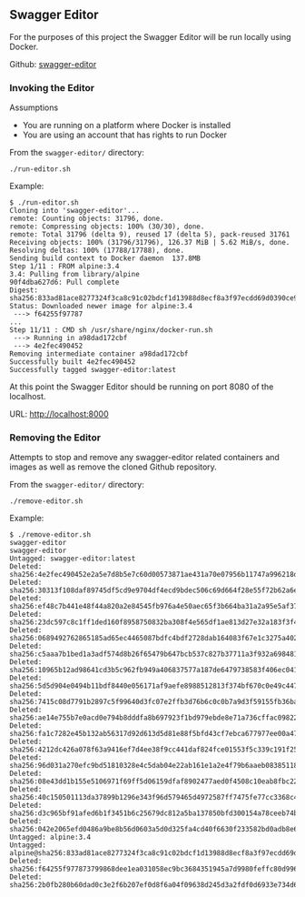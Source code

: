 ## Swagger Editor

For the purposes of this project the Swagger Editor will be run locally using Docker.

Github: [swagger-editor](https://github.com/swagger-api/swagger-editor)

### Invoking the Editor

Assumptions

- You are running on a platform where Docker is installed
- You are using an account that has rights to run Docker

From the `swagger-editor/` directory:

```
./run-editor.sh
```

Example:

```
$ ./run-editor.sh
Cloning into 'swagger-editor'...
remote: Counting objects: 31796, done.
remote: Compressing objects: 100% (30/30), done.
remote: Total 31796 (delta 9), reused 17 (delta 5), pack-reused 31761
Receiving objects: 100% (31796/31796), 126.37 MiB | 5.62 MiB/s, done.
Resolving deltas: 100% (17788/17788), done.
Sending build context to Docker daemon  137.8MB
Step 1/11 : FROM alpine:3.4
3.4: Pulling from library/alpine
90f4dba627d6: Pull complete
Digest: sha256:833ad81ace8277324f3ca8c91c02bdcf1d13988d8ecf8a3f97ecdd69d0390ce9
Status: Downloaded newer image for alpine:3.4
 ---> f64255f97787
...
Step 11/11 : CMD sh /usr/share/nginx/docker-run.sh
 ---> Running in a98dad172cbf
 ---> 4e2fec490452
Removing intermediate container a98dad172cbf
Successfully built 4e2fec490452
Successfully tagged swagger-editor:latest
```

At this point the Swagger Editor should be running on port 8080 of the localhost.

URL: [http://localhost:8000](http://localhost:8000)

### Removing the Editor

Attempts to stop and remove any swagger-editor related containers and images as well as remove the cloned Github repository.

From the `swagger-editor/` directory:

```
./remove-editor.sh
```

Example:

```
$ ./remove-editor.sh
swagger-editor
swagger-editor
Untagged: swagger-editor:latest
Deleted: sha256:4e2fec490452e2a5e7d8b5e7c60d00573871ae431a70e07956b11747a996218d
Deleted: sha256:30313f108daf89745df5cd9e9704df4ecd9bdec506c69d664f28e55f72b62a6e
Deleted: sha256:ef48c7b441e48f44a820a2e84545fb976a4e50aec65f3b664ba31a2a95e5af37
Deleted: sha256:23dc597c8c1ff1ded160f8958750832ba308f4e565df1ae813d27e32a183f3f4
Deleted: sha256:0689492762865185ad65ec4465087bdfc4bdf2728dab164083f67e1c3275a402
Deleted: sha256:c5aaa7b1bed1a3adf574d8b26f65479b647bcb537c827b37711a3f932a698481
Deleted: sha256:10965b12ad98641cd3b5c962fb949a406837577a187de6479738583f406ec041
Deleted: sha256:5d5d904e0494b11bdf8440e056171af9aefe8988512813f374bf670c0e49c447
Deleted: sha256:7415c08d7791b2897c5f99640d3fc07e2ffb3d76b6c0c0b7a9d3f59155fb36ba
Deleted: sha256:ae14e755b7e0acd0e794b8dddfa8b697923f1bd979ebde8e71a736cffac09822
Deleted: sha256:fa1c7282e45b132ab56317d92d613d5d81e88f5bfd43cf7ebca677977ee00a47
Deleted: sha256:4212dc426a078f63a9416ef7d4ee38f9cc441daf824fce01553f5c339c191f25
Deleted: sha256:96d031a270efc9bd51810328e4c5dab04e22ab161e1a2e4f79b6aaeb08385118
Deleted: sha256:08e43dd1b155e5106971f69ff5d06159dfaf8902477aed0f4508c10eab8fbc22
Deleted: sha256:40c150501113da37899b1296e343f96d579465d4972587ff7475fe77cc3368c4
Deleted: sha256:d3c965bf91afed6b1f3451b6c25679dc812a5ba137850bfd300154a78ceeb74b
Deleted: sha256:042e2065efd0486a9be8b56d0603a5d0d325fa4cd40f6630f233582bd0adb8e6
Untagged: alpine:3.4
Untagged: alpine@sha256:833ad81ace8277324f3ca8c91c02bdcf1d13988d8ecf8a3f97ecdd69d0390ce9
Deleted: sha256:f64255f977873799868dee1ea031058ec9bc3684351945a7d9980feffc80d996
Deleted: sha256:2b0fb280b60dad0c3e2f6b207ef0d8f6a04f09638d245d3a2fdf0d6933e734d6
```